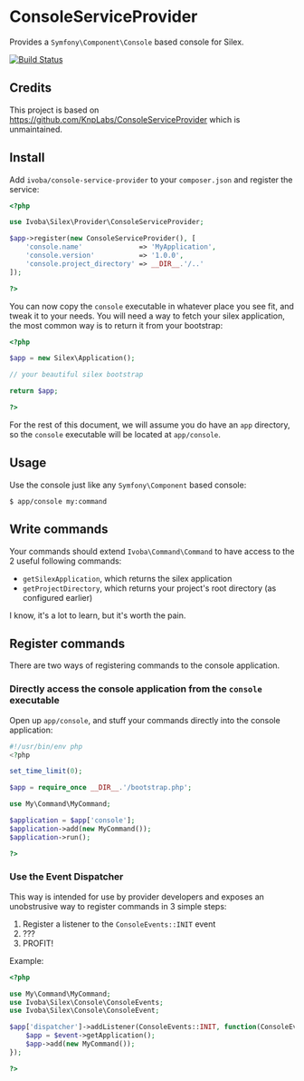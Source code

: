 # ConsoleServiceProvider

Provides a `Symfony\Component\Console` based console for Silex.

[![Build Status](http://img.shields.io/travis/ivoba/console-service-provider.svg)](https://travis-ci.org/ivoba/console-service-provider)

## Credits
This project is based on https://github.com/KnpLabs/ConsoleServiceProvider which is unmaintained.

## Install

Add `ivoba/console-service-provider` to your `composer.json` and register the service:

```php
<?php

use Ivoba\Silex\Provider\ConsoleServiceProvider;

$app->register(new ConsoleServiceProvider(), [
    'console.name'              => 'MyApplication',
    'console.version'           => '1.0.0',
    'console.project_directory' => __DIR__.'/..'
]);

?>
```

You can now copy the `console` executable in whatever place you see fit, and tweak it to your needs. You will need a way to fetch your silex application, the most common way is to return it from your bootstrap:

```php
<?php

$app = new Silex\Application();

// your beautiful silex bootstrap

return $app;

?>
```

For the rest of this document, we will assume you do have an `app` directory, so the `console` executable will be located at `app/console`.

## Usage

Use the console just like any `Symfony\Component` based console:

```
$ app/console my:command
```

## Write commands

Your commands should extend `Ivoba\Command\Command` to have access to the 2 useful following commands:

* `getSilexApplication`, which returns the silex application
* `getProjectDirectory`, which returns your project's root directory (as configured earlier)

I know, it's a lot to learn, but it's worth the pain.

## Register commands

There are two ways of registering commands to the console application.

### Directly access the console application from the `console` executable

Open up `app/console`, and stuff your commands directly into the console application:

```php
#!/usr/bin/env php
<?php

set_time_limit(0);

$app = require_once __DIR__.'/bootstrap.php';

use My\Command\MyCommand;

$application = $app['console'];
$application->add(new MyCommand());
$application->run();

?>
```

### Use the Event Dispatcher

This way is intended for use by provider developers and exposes an unobstrusive way to register commands in 3 simple steps:

1. Register a listener to the `ConsoleEvents::INIT` event
2. ???
3. PROFIT!

Example:

```php
<?php

use My\Command\MyCommand;
use Ivoba\Silex\Console\ConsoleEvents;
use Ivoba\Silex\Console\ConsoleEvent;

$app['dispatcher']->addListener(ConsoleEvents::INIT, function(ConsoleEvent $event) {
    $app = $event->getApplication();
    $app->add(new MyCommand());            
});

?>
```